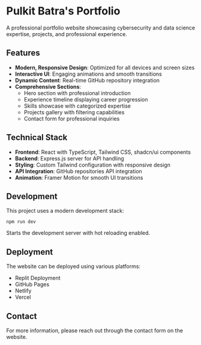 # Pulkit Batra's Portfolio

A professional portfolio website showcasing cybersecurity and data science expertise, projects, and professional experience.

## Features

- **Modern, Responsive Design**: Optimized for all devices and screen sizes
- **Interactive UI**: Engaging animations and smooth transitions
- **Dynamic Content**: Real-time GitHub repository integration
- **Comprehensive Sections**:
  - Hero section with professional introduction
  - Experience timeline displaying career progression
  - Skills showcase with categorized expertise
  - Projects gallery with filtering capabilities
  - Contact form for professional inquiries

## Technical Stack

- **Frontend**: React with TypeScript, Tailwind CSS, shadcn/ui components
- **Backend**: Express.js server for API handling
- **Styling**: Custom Tailwind configuration with responsive design
- **API Integration**: GitHub repositories API integration
- **Animation**: Framer Motion for smooth UI transitions

## Development

This project uses a modern development stack:

```
npm run dev
```

Starts the development server with hot reloading enabled.

## Deployment

The website can be deployed using various platforms:

- Replit Deployment
- GitHub Pages
- Netlify
- Vercel

## Contact

For more information, please reach out through the contact form on the website.